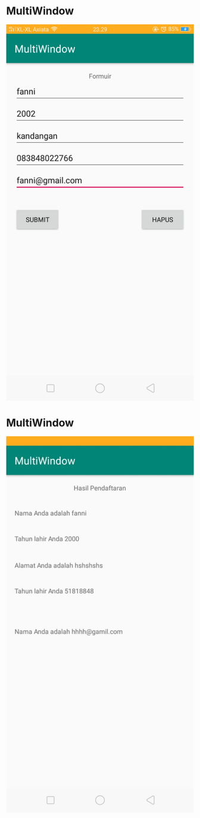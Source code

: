 # MultiWindow
![alt text](https://github.com/fanniyuliani08/MultiWindow/blob/master/1.png)
# MultiWindow
![alt text](https://github.com/fanniyuliani08/MultiWindow/blob/master/2.jpeg)
